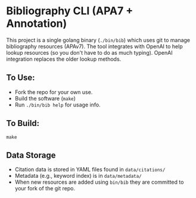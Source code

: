 # Bibliography CLI (APA7 + Annotation)

This project is a single golang binary (`./bin/bib`) which uses git to manage bibliography resources (APAv7).
The tool integrates with OpenAI to help lookup resources (so you don't have to do as much typing).  OpenAI integration
replaces the older lookup methods.

## To Use:
- Fork the repo for your own use.
- Build the software (`make`) 
- Run `./bin/bib help` for usage info.

## To Build:
`make`

## Data Storage
- Citation data is stored in YAML files found in `data/citations/`
- Metadata (e.g., keyword index) is in `data/metadata/`
- When new resources are added using `bin/bib` they are committed to your fork of the git repo.
